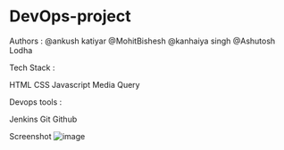 # DevOps-project

Authors : 
@ankush katiyar
@MohitBishesh
@kanhaiya singh
@Ashutosh Lodha

Tech Stack : 

HTML 
CSS
Javascript 
Media Query

Devops tools : 

Jenkins 
Git
Github


Screenshot
![image](https://user-images.githubusercontent.com/89477915/235518051-67d16e07-41d2-4266-9891-bab572a8126b.png)
